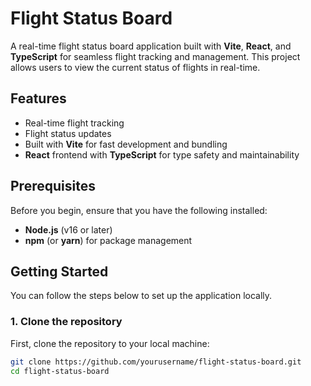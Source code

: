 # Flight Status Board

A real-time flight status board application built with **Vite**, **React**, and **TypeScript** for seamless flight tracking and management. This project allows users to view the current status of flights in real-time.

## Features

- Real-time flight tracking
- Flight status updates
- Built with **Vite** for fast development and bundling
- **React** frontend with **TypeScript** for type safety and maintainability

## Prerequisites

Before you begin, ensure that you have the following installed:

- **Node.js** (v16 or later)
- **npm** (or **yarn**) for package management

## Getting Started

You can follow the steps below to set up the application locally.

### 1. Clone the repository

First, clone the repository to your local machine:

```bash
git clone https://github.com/yourusername/flight-status-board.git
cd flight-status-board
